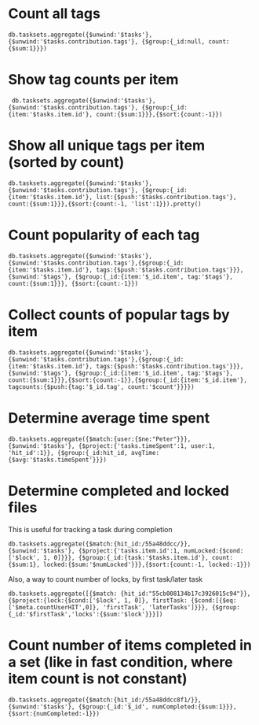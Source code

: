 
# Count all tags

```
db.tasksets.aggregate({$unwind:'$tasks'}, {$unwind:'$tasks.contribution.tags'}, {$group:{_id:null, count:{$sum:1}}})
```

# Show tag counts per item

```
 db.tasksets.aggregate({$unwind:'$tasks'}, {$unwind:'$tasks.contribution.tags'}, {$group:{_id:{item:'$tasks.item.id'}, count:{$sum:1}}},{$sort:{count:-1}})
```

# Show all unique tags per item (sorted by count)

```
db.tasksets.aggregate({$unwind:'$tasks'}, {$unwind:'$tasks.contribution.tags'}, {$group:{_id:{item:'$tasks.item.id'}, list:{$push:'$tasks.contribution.tags'}, count:{$sum:1}}},{$sort:{count:-1, 'list':1}}).pretty()
```

# Count popularity of each tag

```
db.tasksets.aggregate({$unwind:'$tasks'}, {$unwind:'$tasks.contribution.tags'},{$group:{_id:{item:'$tasks.item.id'}, tags:{$push:'$tasks.contribution.tags'}}}, {$unwind:'$tags'}, {$group:{_id:{item:'$_id.item', tag:'$tags'}, count:{$sum:1}}}, {$sort:{count:-1}})
```

# Collect counts of popular tags by item

```
db.tasksets.aggregate({$unwind:'$tasks'}, {$unwind:'$tasks.contribution.tags'},{$group:{_id:{item:'$tasks.item.id'}, tags:{$push:'$tasks.contribution.tags'}}}, {$unwind:'$tags'}, {$group:{_id:{item:'$_id.item', tag:'$tags'}, count:{$sum:1}}},{$sort:{count:-1}},{$group:{_id:{item:'$_id.item'}, tagcounts:{$push:{tag:'$_id.tag', count:'$count'}}}})
```

# Determine average time spent

```
db.tasksets.aggregate({$match:{user:{$ne:"Peter"}}},{$unwind:'$tasks'}, {$project:{'tasks.timeSpent':1, user:1, 'hit_id':1}}, {$group:{_id:hit_id, avgTime:{$avg:'$tasks.timeSpent'}}})
```

# Determine completed and locked files

This is useful for tracking a task during completion

```
db.tasksets.aggregate({$match:{hit_id:/55a48ddcc/}}, {$unwind:'$tasks'}, {$project:{'tasks.item.id':1, numLocked:{$cond:['$lock', 1, 0]}}}, {$group:{_id:{task:'$tasks.item.id'}, count:{$sum:1}, locked:{$sum:'$numLocked'}}},{$sort:{count:-1, locked:-1}})
```

Also, a way to count number of locks, by first task/later task
```
db.tasksets.aggregate([{$match: {hit_id:"55cb008134b17c3926015c94"}}, {$project:{lock:{$cond:['$lock', 1, 0]}, firstTask: {$cond:[{$eq:['$meta.countUserHIT',0]}, 'firstTask', 'laterTasks']}}}, {$group:{_id:'$firstTask','locks':{$sum:'$lock'}}}])
```


# Count number of items completed in a set (like in fast condition, where item count is not constant)

```
db.tasksets.aggregate({$match:{hit_id:/55a48ddcc8f1/}}, {$unwind:'$tasks'}, {$group:{_id:'$_id', numCompleted:{$sum:1}}}, {$sort:{numCompleted:-1}})
```
